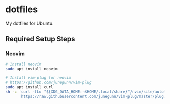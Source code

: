 # dotfiles

My dotfiles for Ubuntu.

## Required Setup Steps

### Neovim

```bash
# Install neovim
sudo apt install neovim

# Install vim-plug for neovim
# https://github.com/junegunn/vim-plug
sudo apt install curl
sh -c 'curl -fLo "${XDG_DATA_HOME:-$HOME/.local/share}"/nvim/site/autoload/plug.vim --create-dirs \
       https://raw.githubusercontent.com/junegunn/vim-plug/master/plug.vim'
```
